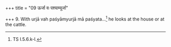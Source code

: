 +++
title = "09 ऊर्जा वः पश्याम्यूर्जा"

+++
9. With urjā vah paśyāmyurjā mā paśyata...[^1] he looks at the house or at the cattle.  

[^1]: TS I.5.6.k-l.  
